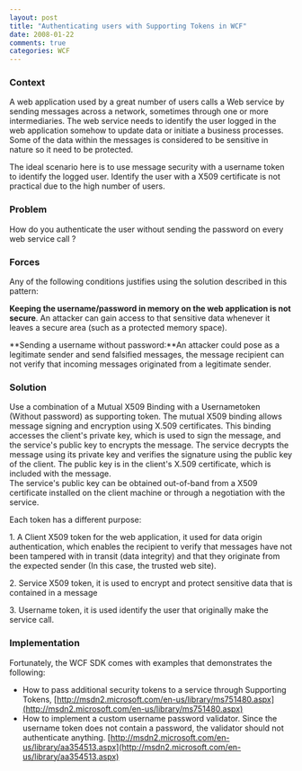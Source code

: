 ```yaml
---
layout: post
title: "Authenticating users with Supporting Tokens in WCF"
date: 2008-01-22
comments: true
categories: WCF
---
```


### Context

A web application used by a great number of users calls a Web service by
sending messages across a network, sometimes through one or more
intermediaries. The web service needs to identify the user logged in the
web application somehow to update data or initiate a business processes.
Some of the data within the messages is considered to be sensitive in
nature so it need to be protected.

The ideal scenario here is to use message security with a username token
to identify the logged user. Identify the user with a X509 certificate
is not practical due to the high number of users.

### Problem

How do you authenticate the user without sending the password on every
web service call ?

### Forces

Any of the following conditions justifies using the solution described
in this pattern:

**Keeping the username/password in memory on the web application is not
secure**. An attacker can gain access to that sensitive data whenever it
leaves a secure area (such as a protected memory space).

**Sending a username without password:**An attacker could pose as a
legitimate sender and send falsified messages, the message recipient can
not verify that incoming messages originated from a legitimate sender.

### Solution

Use a combination of a Mutual X509 Binding with a Usernametoken (Without
password) as supporting token. The mutual X509 binding allows message
signing and encryption using X.509 certificates. This binding accesses
the client's private key, which is used to sign the message, and the
service's public key to encrypts the message. The service decrypts the
message using its private key and verifies the signature using the
public key of the client. The public key is in the client's X.509
certificate, which is included with the message.\
The service's public key can be obtained out-of-band from a X509
certificate installed on the client machine or through a negotiation
with the service.

Each token has a different purpose:

​1. A Client X509 token for the web application, it used for data origin
authentication, which enables the recipient to verify that messages have
not been tampered with in transit (data integrity) and that they
originate from the expected sender (In this case, the trusted web site).

​2. Service X509 token, it is used to encrypt and protect sensitive data
that is contained in a message

​3. Username token, it is used identify the user that originally make
the service call.

### Implementation

Fortunately, the WCF SDK comes with examples that demonstrates the
following:

-   How to pass additional security tokens to a service through
    Supporting Tokens,
    [http://msdn2.microsoft.com/en-us/library/ms751480.aspx](http://msdn2.microsoft.com/en-us/library/ms751480.aspx)
-   How to implement a custom username password validator. Since the
    username token does not contain a password, the validator should not
    authenticate anything.
    [http://msdn2.microsoft.com/en-us/library/aa354513.aspx](http://msdn2.microsoft.com/en-us/library/aa354513.aspx)


